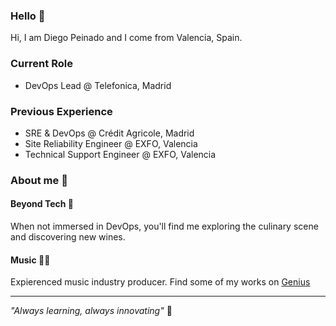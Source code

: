 ### Hello 👋

Hi, I am Diego Peinado and I come from Valencia, Spain. 

### Current Role
- DevOps Lead @ Telefonica, Madrid

### Previous Experience
- SRE & DevOps @ Crédit Agricole, Madrid
- Site Reliability Engineer @ EXFO, Valencia
- Technical Support Engineer @ EXFO, Valencia

### About me 🙂

#### Beyond Tech 🍷
When not immersed in DevOps, you'll find me exploring the culinary scene and discovering new wines.

#### Music 🎹📀
Expierenced music industry producer. Find some of my works on [Genius](https://genius.com/artists/Dp-soundz) 

---
*"Always learning, always innovating"* 🚀
